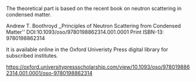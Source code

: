 The theoretical part is based on the recent book on neutron scattering in condensed matter.

Andrew T. Boothroyd 
,,Principles of Neutron Scattering from Condensed Matter''
DOI:10.1093/oso/9780198862314.001.0001
Print ISBN-13: 9780198862314

It is available online in the Oxford Univeristy Press digital library for subscribed institutes.

https://oxford.universitypressscholarship.com/view/10.1093/oso/9780198862314.001.0001/oso-9780198862314